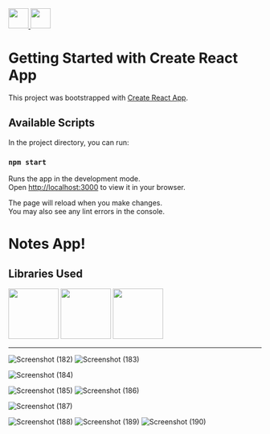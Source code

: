 <a href="https://github.com/vincevise/CropImageTesting2"> 
<img src="https://cdn-icons-png.flaticon.com/512/54/54476.png" width="40"  />  
</a> 
<a href="https://github.com/vincevise/MovieApp"> 
<img src="https://cdn-icons-png.flaticon.com/512/1251/1251009.png" width="40"/> 
</a>

# Getting Started with Create React App

This project was bootstrapped with [Create React App](https://github.com/facebook/create-react-app).

## Available Scripts

In the project directory, you can run:

### `npm start`

Runs the app in the development mode.\
Open [http://localhost:3000](http://localhost:3000) to view it in your browser.

The page will reload when you make changes.\
You may also see any lint errors in the console.

# Notes App! 


## Libraries Used
<img src="https://user-images.githubusercontent.com/88813613/208286717-8aeedd4d-e1ea-4043-a3e0-bb1e2cf0d305.png" height="100"> <space>
<img src="https://user-images.githubusercontent.com/88813613/208286883-e81d0ae7-b057-41fc-a7b4-bbf027d437e4.png" height="100"> <space>
<img src="https://user-images.githubusercontent.com/88813613/208286922-41a5a57b-1c1a-43e9-b6c7-86ceeaffae29.png" height="100"> 

----
![Screenshot (182)](https://user-images.githubusercontent.com/88813613/208287068-e632e55b-7b4e-4b08-ad0d-cc435eac63ba.png)
![Screenshot (183)](https://user-images.githubusercontent.com/88813613/208287133-d6fc568e-62cc-436a-b3f8-e5c37397ecff.png)

![Screenshot (184)](https://user-images.githubusercontent.com/88813613/208287158-ce256878-73f8-4b6e-8671-46b1e6f908d3.png)
 
![Screenshot (185)](https://user-images.githubusercontent.com/88813613/208287266-970d4fb8-c535-413c-a38b-86534dd0559d.png)
![Screenshot (186)](https://user-images.githubusercontent.com/88813613/208287285-6a176458-c0ba-4292-8c28-20e1ff9fbb8d.png)


![Screenshot (187)](https://user-images.githubusercontent.com/88813613/208287364-772309d8-edb5-4dbd-a442-76a480d613a6.png)

![Screenshot (188)](https://user-images.githubusercontent.com/88813613/208287411-26d9b66e-0a5a-4bfc-9c4a-3f8159bcd713.png)
![Screenshot (189)](https://user-images.githubusercontent.com/88813613/208287438-f5aba996-ab07-496f-b79c-3f577018e714.png)
![Screenshot (190)](https://user-images.githubusercontent.com/88813613/208287461-ff060f3c-ea8b-4b86-b938-01f0f7e09f98.png)
